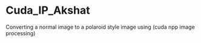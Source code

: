 # Cuda_IP_Akshat
Converting a normal image to a polaroid style image using (cuda npp image processing)
